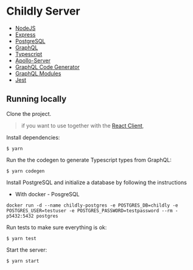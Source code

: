# Childly Server

[//]: # (head-end)

* [NodeJS](https://github.com/nodejs/node)
* [Express](https://github.com/expressjs/express)
* [PostgreSQL](https://github.com/postgres/postgres)
* [GraphQL](https://github.com/graphql/graphql-js)
* [Typescript](https://github.com/microsoft/TypeScript)
* [Apollo-Server](https://github.com/apollographql/apollo-server)
* [GraphQL Code Generator](https://github.com/dotansimha/graphql-code-generator)
* [GraphQL Modules](https://github.com/urigo/graphql-modules)
* [Jest](https://github.com/facebook/jest)

## Running locally

Clone the project.


> if you want to use together with the [React Client](https://github.com/fyelci/childly-web), 

Install dependencies:
```
$ yarn
```

Run the the codegen to generate Typescript types from GraphQL:
```
$ yarn codegen
```

Install PostgreSQL and initialize a database by following the instructions 

* With docker - PosgreSQL
```
docker run -d --name childly-postgres -e POSTGRES_DB=childly -e POSTGRES_USER=testuser -e POSTGRES_PASSWORD=testpassword --rm -p5432:5432 postgres
```

Run tests to make sure everything is ok:
```
$ yarn test
```

Start the server:
```
$ yarn start
```
